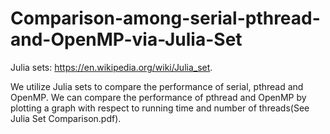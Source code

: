 # Comparison-among-serial-pthread-and-OpenMP-via-Julia-Set

Julia sets: https://en.wikipedia.org/wiki/Julia_set.

We utilize Julia sets to compare the performance of serial, pthread and OpenMP. We can compare the performance of pthread and OpenMP by plotting a graph with respect to running time and number of threads(See Julia Set Comparison.pdf).






